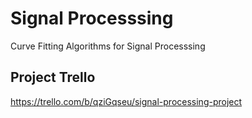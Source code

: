 # Signal Processsing
 Curve Fitting Algorithms for Signal Processsing

 ## Project Trello
 https://trello.com/b/qziGqseu/signal-processing-project
